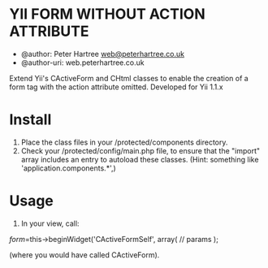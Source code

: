 YII FORM WITHOUT ACTION ATTRIBUTE
=================================
 * @author: Peter Hartree <web@peterhartree.co.uk>
 * @author-uri: web.peterhartree.co.uk


 Extend Yii's CActiveForm and CHtml classes to enable the creation of a form tag with the action attribute omitted. Developed for Yii 1.1.x


Install
=================================
 1. Place the class files in your /protected/components directory.
 2. Check your /protected/config/main.php file, to ensure that the "import" array includes an entry to autoload these classes. (Hint: something like 'application.components.*',)
 
Usage
=================================

 1. In your view, call:
 
 $form=$this->beginWidget('CActiveFormSelf', array(
  // params
 );
 
 (where you would have called CActiveForm).
